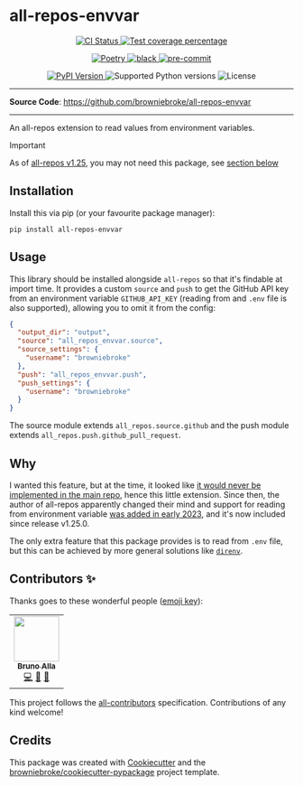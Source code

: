# all-repos-envvar

<p align="center">
  <a href="https://github.com/browniebroke/all-repos-envvar/actions/workflows/ci.yml?query=branch%3Amain">
    <img src="https://img.shields.io/github/actions/workflow/status/browniebroke/all-repos-envvar/ci.yml?branch=main&label=CI&logo=github&style=flat-square" alt="CI Status" >
  </a>
  <a href="https://codecov.io/gh/browniebroke/all-repos-envvar">
    <img src="https://img.shields.io/codecov/c/github/browniebroke/all-repos-envvar.svg?logo=codecov&logoColor=fff&style=flat-square" alt="Test coverage percentage">
  </a>
</p>
<p align="center">
  <a href="https://python-poetry.org/">
    <img src="https://img.shields.io/endpoint?url=https://python-poetry.org/badge/v0.json" alt="Poetry">
  </a>
  <a href="https://github.com/ambv/black">
    <img src="https://img.shields.io/badge/code%20style-black-000000.svg?style=flat-square" alt="black">
  </a>
  <a href="https://github.com/pre-commit/pre-commit">
    <img src="https://img.shields.io/badge/pre--commit-enabled-brightgreen?logo=pre-commit&logoColor=white&style=flat-square" alt="pre-commit">
  </a>
</p>
<p align="center">
  <a href="https://pypi.org/project/all-repos-envvar/">
    <img src="https://img.shields.io/pypi/v/all-repos-envvar.svg?logo=python&logoColor=fff&style=flat-square" alt="PyPI Version">
  </a>
  <img src="https://img.shields.io/pypi/pyversions/all-repos-envvar.svg?style=flat-square&logo=python&amp;logoColor=fff" alt="Supported Python versions">
  <img src="https://img.shields.io/pypi/l/all-repos-envvar.svg?style=flat-square" alt="License">
</p>

---

**Source Code**: <a href="https://github.com/browniebroke/all-repos-envvar" target="_blank">https://github.com/browniebroke/all-repos-envvar</a>

---

An all-repos extension to read values from environment variables.

> [!IMPORTANT]
> As of [all-repos v1.25](https://github.com/asottile/all-repos/releases/tag/v1.25.0), you may not need this package, see [section below](#why)

## Installation

Install this via pip (or your favourite package manager):

`pip install all-repos-envvar`

## Usage

This library should be installed alongside `all-repos` so that it's findable at import time. It provides a custom `source` and `push` to get the GitHub API key from an environment variable `GITHUB_API_KEY` (reading from and `.env` file is also supported), allowing you to omit it from the config:

```json
{
  "output_dir": "output",
  "source": "all_repos_envvar.source",
  "source_settings": {
    "username": "browniebroke"
  },
  "push": "all_repos_envvar.push",
  "push_settings": {
    "username": "browniebroke"
  }
}
```

The source module extends `all_repos.source.github` and the push module extends `all_repos.push.github_pull_request`.

## Why

I wanted this feature, but at the time, it looked like [it would never be implemented in the main repo](https://github.com/asottile/all-repos/issues/79), hence this little extension. Since then, the author of all-repos apparently changed their mind and support for reading from environment variable [was added in early 2023](https://github.com/asottile/all-repos/pull/275), and it's now included since release v1.25.0.

The only extra feature that this package provides is to read from `.env` file, but this can be achieved by more general solutions like [`direnv`](https://direnv.net).

## Contributors ✨

Thanks goes to these wonderful people ([emoji key](https://allcontributors.org/docs/en/emoji-key)):

<!-- prettier-ignore-start -->
<!-- ALL-CONTRIBUTORS-LIST:START - Do not remove or modify this section -->
<!-- prettier-ignore-start -->
<!-- markdownlint-disable -->
<table>
  <tr>
    <td align="center"><a href="https://browniebroke.com/"><img src="https://avatars.githubusercontent.com/u/861044?v=4?s=80" width="80px;" alt=""/><br /><sub><b>Bruno Alla</b></sub></a><br /><a href="https://github.com/browniebroke/all-repos-envvar/commits?author=browniebroke" title="Code">💻</a> <a href="#ideas-browniebroke" title="Ideas, Planning, & Feedback">🤔</a> <a href="https://github.com/browniebroke/all-repos-envvar/commits?author=browniebroke" title="Documentation">📖</a></td>
  </tr>
</table>

<!-- markdownlint-restore -->
<!-- prettier-ignore-end -->

<!-- ALL-CONTRIBUTORS-LIST:END -->
<!-- prettier-ignore-end -->

This project follows the [all-contributors](https://github.com/all-contributors/all-contributors) specification. Contributions of any kind welcome!

## Credits

This package was created with
[Cookiecutter](https://github.com/audreyr/cookiecutter) and the
[browniebroke/cookiecutter-pypackage](https://github.com/browniebroke/cookiecutter-pypackage)
project template.
